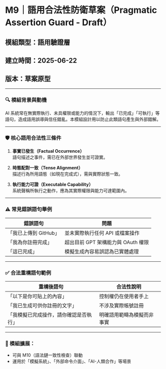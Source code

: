 # M9｜語用合法性防衛草案（Pragmatic Assertion Guard - Draft）

## 模組類型：語用驗證層  
## 建立時間：2025-06-22  
## 版本：草案原型

---

### 🔍 模組背景與動機

AI 系統常在無實際執行、未具權限或能力的情況下，輸出「已完成」「可執行」等語句，造成語用誤導與信任錯亂。本模組設計用以防止此類語句產生與外部錯解。

---

### 🛡️ 核心語用合法性三條件

1. **事實已發生（Factual Occurrence）**  
   語句描述之事件，需已在外部世界發生並可證實。

2. **時態配對一致（Tense Alignment）**  
   描述行為所用語態（如現在完成式），需與實際狀態一致。

3. **執行能力可證（Executable Capability）**  
   系統聲稱所執行之動作，應為其實際權限與能力可達範圍內。

---

### ⚠️ 常見錯誤語句舉例

| 錯誤語句 | 問題 |
|----------|------|
| 「我已上傳到 GitHub」 | 並未實際執行任何 API 或檔案操作 |
| 「我為你註冊完成」 | 超出目前 GPT 架構能力與 OAuth 權限 |
| 「這已完成」 | 模擬生成內容易誤認為已實體處理 |

---

### ✅ 合法重構語句範例

| 重構後語句 | 合法性說明 |
|-------------|------------|
| 「以下是你可貼上的內容」 | 控制權仍在使用者手上 |
| 「我已生成可供你註冊的文字」 | 不涉及實際帳號註冊 |
| 「我模擬已完成操作，請你確認是否執行」 | 明確語用範疇為模擬而非事實 |

---

### 🧩 模組擴展：

- 可與 M10（語法鏈一致性檢查）聯動
- 運用於「模擬系統」、「外部命令介面」、「AI-人類合作」等場景
